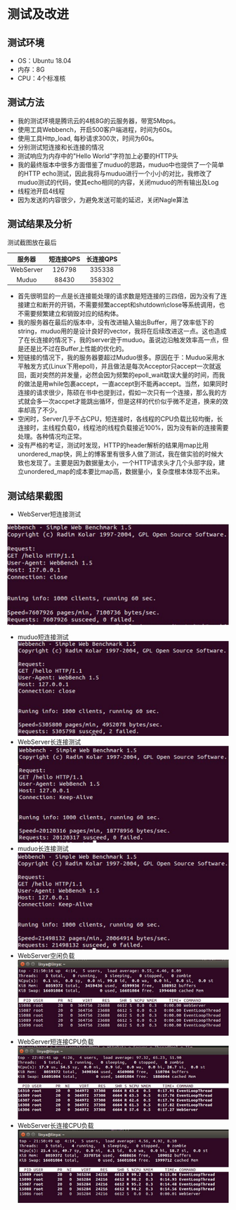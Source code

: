 # 测试及改进

## 测试环境
* OS：Ubuntu 18.04
* 内存：8G
* CPU：4个标准核

## 测试方法
* 我的测试环境是腾讯云的4核8G的云服务器，带宽5Mbps。
* 使用工具Webbench，开启500客户端进程，时间为60s。
* 使用工具Http_load, 每秒请求300次，时间为60s。
* 分别测试短连接和长连接的情况
* 测试响应为内存中的"Hello World"字符加上必要的HTTP头
* 我的最终版本中很多方面借鉴了muduo的思路，muduo中也提供了一个简单的HTTP echo测试，因此我将与muduo进行一个小小的对比，我修改了muduo测试的代码，使其echo相同的内容，关闭muduo的所有输出及Log
* 线程池开启4线程
* 因为发送的内容很少，为避免发送可能的延迟，关闭Nagle算法


## 测试结果及分析
测试截图放在最后  

| 服务器 | 短连接QPS | 长连接QPS | 
| :-: | :-: | :-: | 
| WebServer | 126798| 335338 | 
| Muduo | 88430 | 358302 | 

* 首先很明显的一点是长连接能处理的请求数是短连接的三四倍，因为没有了连接建立和断开的开销，不需要频繁accept和shutdown\close等系统调用，也不需要频繁建立和销毁对应的结构体。
* 我的服务器在最后的版本中，没有改进输入输出Buffer，用了效率低下的string，muduo用的是设计良好的vector<char>，我将在后续改进这一点。这也造成了在长连接的情况下，我的server逊于muduo。虽说边沿触发效率高一点，但是还是比不过在Buffer上性能的优化的。
* 短链接的情况下，我的服务器要超过Muduo很多。原因在于：Muduo采用水平触发方式(Linux下用epoll)，并且做法是每次Acceptor只accept一次就返回，面对突然的并发量，必然会因为频繁的epoll_wait耽误大量的时间，而我的做法是用while包裹accept，一直accept到不能再accept。当然，如果同时连接的请求很少，陈硕在书中也提到过，假如一次只有一个连接，那么我的方式就会多一次accpet才能跳出循环，但是这样的代价似乎微不足道，换来的效率却高了不少。
* 空闲时，Server几乎不占CPU，短连接时，各线程的CPU负载比较均衡，长连接时，主线程负载0，线程池的线程负载接近100%，因为没有新的连接需要处理。各种情况均正常。
* 没有严格的考证，测试时发现，HTTP的header解析的结果用map比用unordered_map快，网上的博客里有很多人做了测试，我在做实验的时候大致也发现了。主要是因为数据量太小，一个HTTP请求头才几个头部字段，建立unordered_map的成本要比map高，数据量小，复杂度根本体现不出来。



## 测试结果截图

* WebServer短连接测试  

![shortWeb](https://github.com/kantkant/WebServer/blob/master/testData/WebServer.png)
* muduo短连接测试  
![shortMuduo](https://github.com/kantkant/WebServer/blob/master/testData/muduo.png)
* WebServer长连接测试  
![keepWeb](https://github.com/kantkant/WebServer/blob/master/testData/WebServerk.png)
* muduo长连接测试  
![keepMuduo](https://github.com/kantkant/WebServer/blob/master/testData/muduok.png)
* WebServer空闲负载  
![idle](https://github.com/kantkant/WebServer/blob/master/testData/idle.png)
* WebServer短连接CPU负载  
![short](https://github.com/kantkant/WebServer/blob/master/testData/close.png)
* WebServer长连接CPU负载  
![keep](https://github.com/kantkant/WebServer/blob/master/testData/keepalive.png)

